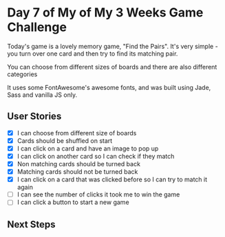 # Day 7 of My of My 3 Weeks Game Challenge

Today's game is a lovely memory game, "Find the Pairs". It's very simple - you turn over one card and then try to find its matching pair.

You can choose from different sizes of boards and there are also different categories

It uses some FontAwesome's awesome fonts, and was built using Jade, Sass and vanilla JS only.

## User Stories

- [x] I can choose from different size of boards
- [x] Cards should be shuffled on start
- [x] I can click on a card and have an image to pop up
- [x] I can click on another card so I can check if they match
- [x] Non matching cards should be turned back
- [x] Matching cards should not be turned back
- [x] I can click on a card that was clicked before so I can try to match it again
- [ ] I can see the number of clicks it took me to win the game
- [ ] I can click a button to start a new game

## Next Steps
